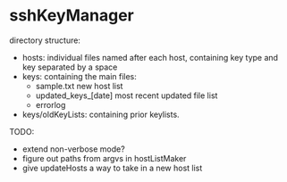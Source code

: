 # sshKeyManager

directory structure:
* hosts: individual files named after each host, containing key type and key separated by a space
* keys: containing the main files:
  * sample.txt new host list
  * updated_keys_[date] most recent updated file list
  * errorlog 
* keys/oldKeyLists: containing prior keylists. 

TODO:
* extend non-verbose mode?
* figure out paths from argvs in hostListMaker
* give updateHosts a way to take in a new host list
